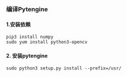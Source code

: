 ### 编译Pytengine

#### 1.安装依赖

~~~
pip3 install numpy
sudo yum install python3-opencv
~~~

#### 2. 安装pytengine

~~~
sudo python3 setup.py install --prefix=/usr/
~~~

